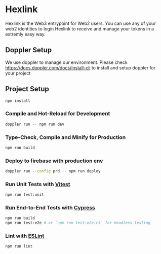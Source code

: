 # Hexlink

Hexlink is the Web3 entrypoint for Web2 users. You can use any of your web2 identities to login Hexlink to receive and manage your tokens in a extremly easy way.

## Doppler Setup

We use doppler to manage our environment. Please check https://docs.doppler.com/docs/install-cli to install and setup doppler for your project

## Project Setup

```sh
npm install
```

### Compile and Hot-Reload for Development

```sh
doppler run -- npm run dev
```

### Type-Check, Compile and Minify for Production

```sh
npm run build
```

### Deploy to firebase with production env

```sh
doppler run --config prd -- npm run deploy
```

### Run Unit Tests with [Vitest](https://vitest.dev/)

```sh
npm run test:unit
```

### Run End-to-End Tests with [Cypress](https://www.cypress.io/)

```sh
npm run build
npm run test:e2e # or `npm run test:e2e:ci` for headless testing
```

### Lint with [ESLint](https://eslint.org/)

```sh
npm run lint
```

